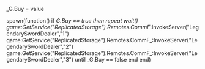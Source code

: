 _G.Buy = value

spawn(function()
if _G.Buy == true then
repeat wait()
game:GetService("ReplicatedStorage").Remotes.CommF_:InvokeServer("LegendarySwordDealer","1")
game:GetService("ReplicatedStorage").Remotes.CommF_:InvokeServer("LegendarySwordDealer","2")
game:GetService("ReplicatedStorage").Remotes.CommF_:InvokeServer("LegendarySwordDealer","3")
until _G.Buy == false
end
end)
